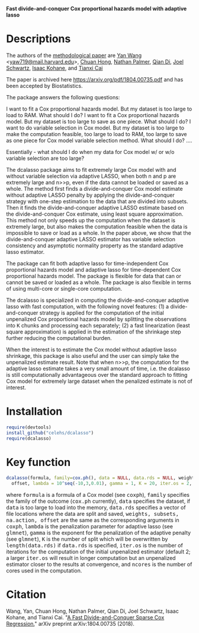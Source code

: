 **Fast divide-and-conquer Cox proportional hazards model with adaptive lasso**

# Descriptions
  
The authors of the [methodological paper](https://arxiv.org/pdf/1804.00735.pdf) are [Yan Wang](https://www.researchgate.net/profile/Yan_Wang374) \<yaw719@mail.harvard.edu\>, [Chuan Hong](https://dbmi.hms.harvard.edu/person/postdoctoral-fellows/chuan-hong), [Nathan Palmer](https://dbmi.hms.harvard.edu/people/nathan-patrick-palmer), [Qian Di](https://scholar.google.com/citations?user=BpMY1OkAAAAJ&hl=en), [Joel Schwartz](https://www.hsph.harvard.edu/joel-schwartz/), [Isaac Kohane](https://dbmi.hms.harvard.edu/people/isaac-samuel-kohane), and [Tianxi Cai](https://www.hsph.harvard.edu/tianxi-cai/)
  
  The paper is archived here https://arxiv.org/pdf/1804.00735.pdf and has been accepted by Biostatistics.
  
  The package answers the following questions:
  
  I want to fit a Cox proportional hazards model. But my dataset is too large to load to RAM. What should I do?
  I want to fit a Cox proportional hazards model. But my dataset is too large to save as one piece. What should I do?
  I want to do variable selection in Cox model. But my dataset is too large to make the computation feasible, too large to load to RAM, too large to save as one piece for Cox model variable selection method. What should I do?
  ....
  
  Essentially - what should I do when my data for Cox model w/ or w/o variable selection are too large?

  The dcalasso package aims to fit extremely large Cox model with and without variable selection via adaptive LASSO, when both n and p are extremely large and n>>p, even if the data cannot be loaded or saved as a whole. The method first finds a divide-and-conquer Cox model estimate without adaptive LASSO penalty by applying the divide-and-conquer strategy with one-step estimation to the data that are divided into subsets. Then it finds the divide-and-conquer adaptive LASSO estimate based on the divide-and-conquer Cox estimate, using least square approximation. This method not only speeds up the computation when the dataset is extremely large, but also makes the computation feasible when the data is impossible to save or load as a whole. In the paper above, we show that the divide-and-conquer adaptive LASSO estimator has variable selection consistency and asymptotic normality property as the standard adaptive lasso estimator.
  
  The package can fit both adaptive lasso for time-independent Cox proportional hazards model and adaptive lasso for time-dependent Cox proportional hazards model. The package is flexible for data that can or cannot be saved or loaded as a whole. The package is also flexible in terms of using multi-core or single-core computation.
  
  The dcalasso is specialized in computing the divide-and-conquer adaptive lasso with fast computation, with the following novel features: (1) a divide-and-conquer strategy is applied for the computation of the initial unpenalized Cox proportional hazards model by splitting the observations into <tt>K</tt> chunks and processing each separately; (2) a fast linearization (least square approximation) is applied in the estimation of the shrinkage step further reducing the computational burden.
  
  When the interest is to estimate the Cox model without adaptive lasso shrinkage, this package is also useful and the user can simply take the unpenalized estimate result. Note that when n>>p, the computation for the adaptive lasso estimate takes a very small amount of time, i.e. the dcalasso is still computationally advantageous over the standard approach to fitting Cox model for extremely large dataset when the penalized estimate is not of interest.

# Installation

```r
require(devtools)
install_github("celehs/dcalasso")
require(dcalasso)
```

# Key function

```r
dcalasso(formula, family=cox.ph(), data = NULL, data.rds = NULL, weights, subsets, na.action, 
  offset, lambda = 10^seq(-10,3,0.01), gamma = 1, K = 20, iter.os = 2, ncores = 1)
```

where <tt>formula</tt> is a formula of a Cox model (see <tt>coxph</tt>), <tt>family</tt> specifies the family of the outcome (<tt>cox.ph</tt> currently), <tt>data</tt> specifies the dataset, if <tt>data</tt> is too large to load into the memory, <tt>data.rds</tt> specifies a vector of file locations where the data are split and saved, <tt>weights, subsets, na.action, offset</tt> are the same as the corresponding arguments in <tt>coxph</tt>, <tt>lambda</tt> is the penalization parameter for adaptive lasso (see <tt>glmnet</tt>), <tt>gamma</tt> is the exponent for the penalization of the adaptive penalty (see <tt>glmnet</tt>), <tt>K</tt> is the number of split which will be overwritten by <tt>length(data.rds)</tt> if <tt>data.rds</tt> is specified, <tt>iter.os</tt> is the number of iterations for the computation of the initial unpenalized estimator (default 2; a larger <tt>iter.os</tt> will result in longer computation but an unpenalized estimator closer to the results at convergence, and <tt>ncores</tt> is the number of cores used in the computation.

# Citation

Wang, Yan, Chuan Hong, Nathan Palmer, Qian Di, Joel Schwartz, Isaac Kohane, and Tianxi Cai. "[A Fast Divide-and-Conquer Sparse Cox Regression.](https://arxiv.org/pdf/1804.00735.pdf)" arXiv preprint arXiv:1804.00735 (2018).
  
